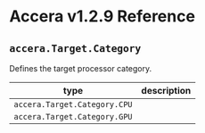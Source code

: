 [//]: # (Project: Accera)
[//]: # (Version: v1.2.9)

# Accera v1.2.9 Reference
## `accera.Target.Category`

Defines the target processor category.

type | description
--- | ---
`accera.Target.Category.CPU` |
`accera.Target.Category.GPU` |


<div style="page-break-after: always;"></div>
